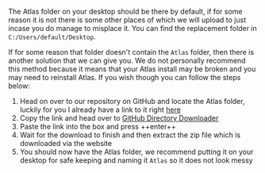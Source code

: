 The Atlas folder on your desktop should be there by default, if for some reason it is not there is some other places of which we will upload to just incase you do manage to misplace it. You can find the replacement folder in `C:/Users/default/Desktop`.

If for some reason that folder doesn't contain the `Atlas` folder, then there is another solution that we can give you. We do not personally recommend this method because it means that your Atlas install may be broken and you may need to reinstall Atlas. If you wish though you can follow the steps below:

1. Head on over to our repository on GitHub and locate the Atlas folder, luckily for you I already have a link to it right [here](https://github.com/Atlas-OS/Atlas/tree/main/src/Executables/Atlas)
2. Copy the link and head over to [GitHub Directory Downloader](https://download-directory.github.io/)
3. Paste the link into the box and press ++enter++
4. Wait for the download to finish and then extract the zip file which is downloaded via the website
5. You should now have the Atlas folder, we recommend putting it on your desktop for safe keeping and naming it `Atlas` so it does not look messy